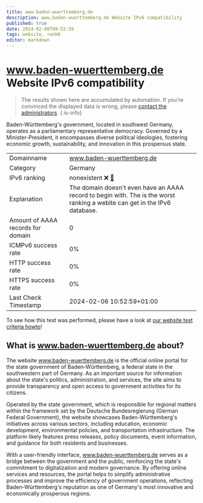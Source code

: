 ```yaml
---
title: www.baden-wuerttemberg.de
description: www.baden-wuerttemberg.de Website IPv6 compatibility
published: true
date: 2024-02-06T09:52:59
tags: website, rank6
editor: markdown
---
```


# www.baden-wuerttemberg.de Website IPv6 compatibility

> The results shown here are accumulated by automation. If you're convinced the displayed data is wrong, please [contact the administrators](/howto/chat). 
{.is-info}

Baden-Württemberg's government, located in southwest Germany, operates as a parliamentary representative democracy. Governed by a Minister-President, it encompasses diverse political ideologies, fostering economic growth, sustainability, and innovation in this prosperous state.


|   |   |
| - | - |
| Domainname | www.baden-wuerttemberg.de
| Category | Germany |
| IPv6 ranking | nonexistent :x: [🔗](/howto/ranking) |
| Explanation | The domain doesn't even have an AAAA record to begin with. The is the worst ranking a webite can get in the IPv6 database. |
| Amount of AAAA records for domain | 0 |
| ICMPv6 success rate | 0%|
| HTTP success rate | 0% |
| HTTPS success rate | 0% |
| Last Check Timestamp | 2024-02-06 10:52:59+01:00 |

To see how this test was performed, please have a look at [our website test criteria howto](/howto/testcriteria/website)!


## What is www.baden-wuerttemberg.de about?
The website www.baden-wuerttemberg.de is the official online portal for the state government of Baden-Württemberg, a federal state in the southwestern part of Germany. As an important source for information about the state's politics, administration, and services, the site aims to provide transparency and open access to government activities for its citizens.

Operated by the state government, which is responsible for regional matters within the framework set by the Deutsche Bundesregierung (German Federal Government), the website showcases Baden-Württemberg's initiatives across various sectors, including education, economic development, environmental policies, and transportation infrastructure. The platform likely features press releases, policy documents, event information, and guidance for both residents and businesses.

With a user-friendly interface, www.baden-wuerttemberg.de serves as a bridge between the government and the public, reinforcing the state's commitment to digitalization and modern governance. By offering online services and resources, the portal helps to simplify administrative processes and improve the efficiency of government operations, reflecting Baden-Württemberg's reputation as one of Germany's most innovative and economically prosperous regions.


